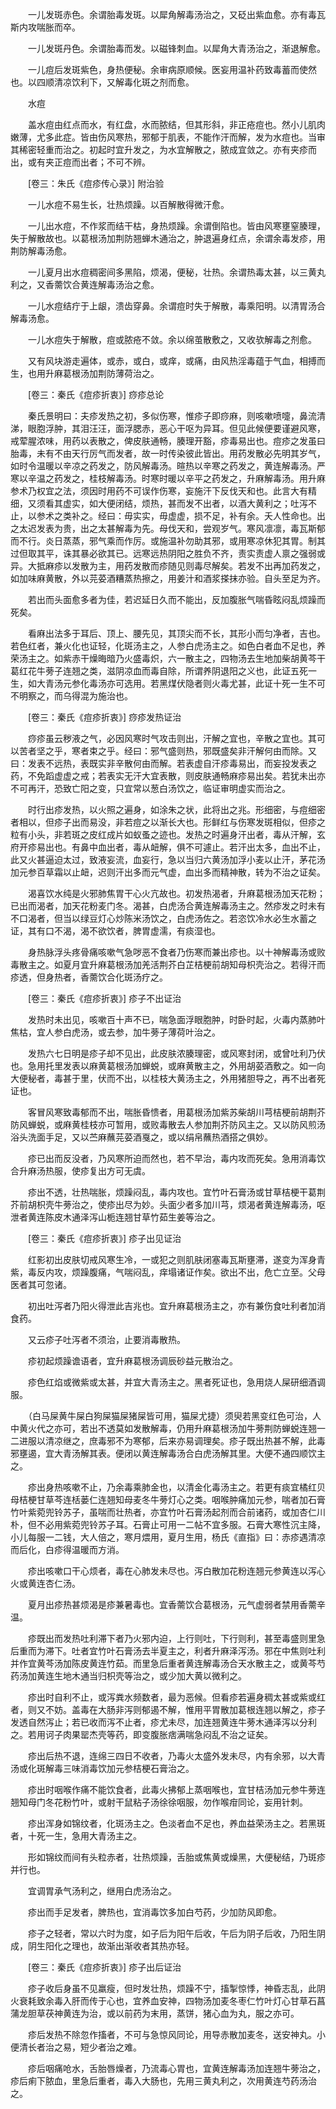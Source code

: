 <!-- { "loadSidebar": true } -->
　　一儿发斑赤色。余谓胎毒发斑。以犀角解毒汤治之，又砭出紫血愈。亦有毒瓦斯内攻喘胀而卒。

　　一儿发斑丹色。余谓胎毒而发。以磁锋刺血。以犀角大青汤治之，渐退解愈。

　　一儿痘后发斑紫色，身热便秘。余审病原顺候。医妄用温补药致毒蓄而使然也。以四顺清凉饮利下，又解毒化斑之剂而愈。

　　水痘

　　盖水痘由红点而水，有红盘，水而脓结，但其形斜，非正疮痘也。然小儿肌肉嫩薄，尤多此症。皆由伤风寒热，邪郁于肌表，不能作汗而解，发为水痘也。当审其稀密轻重而治之。初起时宜升发之，为水宜解散之，脓成宜敛之。亦有夹疹而出，或有夹正痘而出者；不可不辨。

　　[卷三：朱氏《痘疹传心录》] 附治验 

　　一儿水痘不易生长，壮热烦躁。以百解散得微汗愈。

　　一儿出水痘，不作浆而结干枯，身热烦躁。余谓倒陷也。皆由风寒壅窒腠理，失于解散故也。以葛根汤加荆防翘蝉木通治之，肿退遍身红点，余谓余毒发疹，用荆防解毒汤愈。

　　一儿夏月出水痘稠密间多黑陷，烦渴，便秘，壮热。余谓热毒太甚，以三黄丸利之，又香薷饮合黄连解毒汤治之愈。

　　一儿水痘结疔于上龈，溃齿穿鼻。余谓痘时失于解散，毒乘阳明。以清胃汤合解毒汤愈。

　　一儿水痘失于解散，痘或脓疮不敛。余以绵茧散敷之，又收欤解毒之剂愈。

　　又有风块游走遍体，或赤，或白，或痒，或痛，由风热淫毒蕴于气血，相搏而生，也用升麻葛根汤加荆防薄荷治之。

　　[卷三：秦氏《痘疹折衷》] 痧疹总论 

　　秦氏景明曰：夫疹发热之初，多似伤寒，惟疹子即痧麻，则咳嗽喷嚏，鼻流清涕，眼胞浮肿，其泪汪汪，面浮腮赤，恶心干呕为异耳。但见此候便要谨避风寒，戒荤腥浓味，用药以表散之，俾皮肤通畅，腠理开豁，疹毒易出也。痘疹之发虽曰胎毒，未有不由天行厉气而发者，故一时传染彼此皆出。用药发散必先明其岁气，如时令温暖以辛凉之药发之，防风解毒汤。暄热以辛寒之药发之，黄连解毒汤。严寒以辛温之药发之，桂枝解毒汤。时寒时暖以辛平之药发之，升麻解毒汤。用升麻参术乃权宜之法，须因时用药不可误作伤寒，妄施汗下反伐天和也。此言大有精细，又须看其虚实，如大便闭结，烦热，甚而发不出者，以酒大黄利之；吐泻不止，以参术之类补之。经曰：毋实实，毋虚虚，损不足，补有余。夭人性命也。出之太迟发表为贵，出之太甚解毒为先。母伐天和，尝观岁气。寒风凛凛，毒瓦斯郁而不行。炎日蒸蒸，邪气乘而作厉。或施温补勿助其邪，或用寒凉休犯其胃。制其过但取其平，诛其暴必欲其已。远寒远热阴阳之胜负不齐，责实责虚人禀之强弱或异。大抵麻疹以发散为主，用药发散而疹随见则毒尽解矣。若发不出再加药发之，如加味麻黄散，外以芫荽酒糟蒸热擦之，用姜汁和酒浆搽抹亦验。自头至足为齐。

　　若出而头面愈多者为佳，若迟延日久而不能出，反加腹胀气喘昏眩闷乱烦躁而死矣。

　　看麻出法多于耳后、顶上、腰先见，其顶尖而不长，其形小而匀净者，吉也。若色红者，兼火化也证轻，化斑汤主之，人参白虎汤主之。如色白者血不足也，养荣汤主之。如紫赤干燥晦暗乃火盛毒炽，六一散主之，四物汤去生地加柴胡黄芩干葛红花牛蒡子连翘之类，滋阴凉血而毒自除，所谓养阴退阳之义也，此证五死一生，如大青汤元参化毒汤亦可选用。若黑煤伏隐者则火毒尤甚，此证十死一生不可不明察之，而乌得混为施治也。

　　[卷三：秦氏《痘疹折衷》] 痧疹发热证治 

　　痧疹虽云秽液之气，必因风寒时气攻击则出，汗解之宜也，辛散之宜也。其可以苦者坚之乎，寒者束之乎。经曰：邪气盛则热，邪既盛矣非汗解何由而除。又曰：发表不远热，表既实非辛散何由而解。若表虚自汗疹毒易出，而妄投发表之药，不免蹈虚虚之戒；若表实无汗大宜表散，则皮肤通畅麻疹易出矣。若犹未出亦不可再汗，恐致亡阳之变，只宜常以葱白汤饮之，临证审明虚实而治之。

　　时行出疹发热，以火照之遍身，如涂朱之状，此将出之兆。形细密，与痘细密者相以，但疹子出而易没，非若痘之以渐长大也。形鲜红与伤寒发斑相似，但疹之粒有小头，非若斑之皮红成片如蚁蚤之迹也。发热之时遍身汗出者，毒从汗解，玄府开疹易出也。有鼻中血出者，毒从衄解，俱不可遽止。若汗出太多，血出不止，此又火甚逼迫太过，致液妄流，血妄行，急以当归六黄汤加浮小麦以止汗，茅花汤加元参百草霜以止衄，迟则汗出多而元气虚，血出多而精神散，转为不治之证矣。

　　渴喜饮水纯是火邪肺焦胃干心火亢故也。初发热渴者，升麻葛根汤加天花粉；已出而渴者，加天花粉麦门冬。渴甚，白虎汤合黄连解毒汤主之。然疹发之时未有不口渴者，但当以绿豆灯心炒陈米汤饮之，白虎汤佐之。若恣饮冷水必生水蓄之证，其有口不渴，渴不欲饮者，脾胃虚濡，有痰湿也。

　　身热脉浮头疼骨痛咳嗽气急哕恶不食者乃伤寒而兼出疹也。以十神解毒汤或败毒散主之。如夏月宜升麻葛根汤加羌活荆芥白芷桔梗前胡知母枳壳治之。若得汗而疹透，但身热者，香薷饮合化斑汤疗之。

　　[卷三：秦氏《痘疹折衷》] 疹子不出证治 

　　发热时未出见，咳嗽百十声不已，喘急面浮眼胞肿，时卧时起，火毒内蒸肺叶焦枯，宜人参白虎汤，或去参，加牛蒡子薄荷叶治之。

　　发热六七日明是疹子却不见出，此皮肤浓腠理密，或风寒封闭，或曾吐利乃伏也。急用托里发表以麻黄葛根汤加蝉蜕，或麻黄散主之，外用胡荽酒敷之。如一向大便秘者，毒甚于里，伏而不出，以桂枝大黄汤主之，外用猪胆导之，再不出者死证也。

　　客冒风寒致毒郁而不出，喘胀昏愦者，用葛根汤加紫苏柴胡川芎桔梗前胡荆芥防风蝉蜕，或麻黄桂枝亦可暂用，或败毒散去人参加荆芥防风主之。又以防风煎汤浴头洗面手足，又以苎麻蘸芫荽酒戛之，或以绢帛蘸热酒搭之俱妙。

　　疹已出而反没者，乃风寒所迫而然也，若不早治，毒内攻而死矣。急用消毒饮合升麻汤热服，使疹复出方可无虞。

　　疹出不透，壮热喘胀，烦躁闷乱，毒内攻也。宜竹叶石膏汤或甘草桔梗干葛荆芥前胡枳壳牛蒡治之，使疹出尽为妙。头面少者多加川芎，烦渴者黄连解毒汤，呕泄者黄连陈皮木通泽泻山栀连翘甘草竹茹生姜等治之。

　　[卷三：秦氏《痘疹折衷》] 疹子出见证治 

　　红影初出皮肤切戒风寒生冷，一或犯之则肌肤闭塞毒瓦斯壅滞，遂变为浑身青紫，毒反内攻，烦躁腹痛，气喘闷乱，痒塌诸证作矣。欲出不出，危亡立至。父母医者其可忽诸。

　　初出吐泻者乃阳火得泄此吉兆也。宜升麻葛根汤主之，亦有兼伤食吐利者加消食药。

　　又云疹子吐泻者不须治，止要消毒散热。

　　疹初起烦躁谵语者，宜升麻葛根汤调辰砂益元散治之。

　　疹色红焰或微紫或太甚，并宜大青汤主之。黑者死证也，急用烧人屎研细酒调服。

　　（白马屎黄牛屎白狗屎猫屎猪屎皆可用，猫屎尤捷）须臾若黑变红色可治，人中黄火代之亦可，若出不透莫如发散解毒，仍用升麻葛根汤加牛蒡荆防蝉蜕连翘一二进服以清凉继之，庶毒邪不为寒郁，后来亦易调理矣。疹子既出热甚不解，此毒邪壅遏，宜大青汤解其表。便闭以黄连解毒汤合白虎汤解其里。大便不通四顺饮主之。

　　疹出身热咳嗽不止，乃余毒乘肺金也，以清金化毒汤主之。若更有痰宜橘红贝母桔梗甘草芩连栝蒌仁连翘知母麦冬牛蒡灯心之类。咽喉肿痛加元参，喘者加石膏竹叶紫菀兜铃苏子，虽喘而壮热者，亦宜竹叶石膏汤起剂而合前诸药，或加杏仁川朴，但不必用紫菀兜铃苏子耳。石膏止可用一二帖不宜多服。石膏大寒性沉主降，小儿每服一二钱，大人倍之，寒月煨用，夏月生用，杨氏《直指》曰：赤疹遇清凉而后化，白疹得温暖而方消。

　　疹出咳嗽口干心烦者，毒在心肺发未尽也。泻白散加花粉连翘元参黄连以泻心火或黄连杏仁汤。

　　夏月出疹热甚烦渴是疹兼暑毒也。宜香薷饮合葛根汤，元气虚弱者禁用香薷辛温。

　　疹既出而发热吐利滞下者乃火邪内迫，上行则吐，下行则利，甚至毒盛则里急后重而为滞下。吐者宜竹叶石膏汤去半夏主之，利者升麻泽泻汤。邪在中焦则吐利并作宜黄芩汤加陈皮黄连竹茹。而里急后重者黄连解毒汤合天水散主之，或黄芩芍药汤加黄连生地木通当归枳壳等治之，或少加大黄以微利之。

　　疹出时自利不止，或泻粪水频数者，最为恶候。但看疹若遍身稠太甚或紫或红者，则又不妨。盖毒在大肠非泻则郁遏不解，惟用平胃散加葛根连翘以解之，疹子发透自然泻止；若已收而泻不止者，疹尤未尽，加连翘黄连牛蒡木通泽泻以分利之。若用诃子肉果罂杰壳等药，即变腹胀痞满喘急闷乱不治之证矣。

　　疹出后热不退，连绵三四日不收者，乃毒火太盛外发未尽，内有余邪，以大青汤或化斑解毒三味消毒饮加元参桔梗石膏治之。

　　疹出时咽喉作痛不能饮食者，此毒火拂郁上蒸咽喉也，宜甘桔汤加元参牛蒡连翘知母门冬花粉竹叶，或射干鼠粘子汤徐徐咽服，勿作喉疳同论，妄用针刺。

　　疹出浑身如锦纹者，化斑汤主之。色淡者血不足也，养血益荣汤主之。若黑斑者，十死一生，急用大青汤主之。

　　形如锦纹而间有头粒赤者，壮热烦躁，舌胎或焦黄或燥黑，大便秘结，乃斑疹并行也。

　　宜调胃承气汤利之，继用白虎汤治之。

　　疹出而手足发者，脾热也，宜消毒饮多加白芍药，少加防风即愈。

　　疹子之轻者，常以六时为度，如子后为阳午后收，午后为阴子后收，乃阳生阴成，阴生阳化之理也，故渐出渐收者其热亦轻。

　　[卷三：秦氏《痘疹折衷》] 疹子出后证治 

　　疹子收后身虽不见羸瘦，但时发壮热，烦躁不宁，搐掣惊悸，神昏志乱，此阴火衰耗致余毒入肝而传于心也，宜养血安神，四物汤加麦冬枣仁竹叶灯心甘草石菖蒲龙胆草茯神黄连为治，或以前药为末用，蒸饼，猪心血为丸，服之亦可。

　　疹后发热不除忽作搐者，不可与急惊风同论，用导赤散加麦冬，送安神丸。小便清长者治之易，短少者治之难。

　　疹后咽痛呛水，舌胎唇燥者，乃流毒心胃也，宜黄连解毒汤加连翘牛蒡治之，疹后痢下脓血，里急后重者，毒入大肠也，先用三黄丸利之，次用黄连芍药汤治之。

